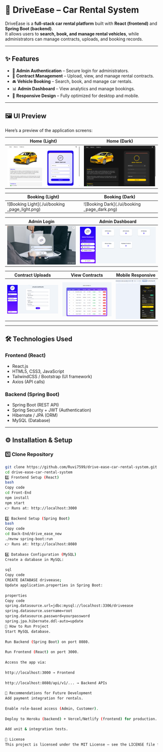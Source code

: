 # 🚗 DriveEase – Car Rental System  

DriveEase is a **full-stack car rental platform** built with **React (frontend)** and **Spring Boot (backend)**.  
It allows users to **search, book, and manage rental vehicles**, while administrators can manage contracts, uploads, and booking records.  

---

## ✨ Features
- 🔑 **Admin Authentication** – Secure login for administrators.  
- 📄 **Contract Management** – Upload, view, and manage rental contracts.  
- 🚘 **Vehicle Booking** – Search, book, and manage car rentals.  
- 📊 **Admin Dashboard** – View analytics and manage bookings.  
- 📱 **Responsive Design** – Fully optimized for desktop and mobile.  

---

## 🖼️ UI Preview  

Here’s a preview of the application screens:  

| Home (Light) | Home (Dark) |
|--------------|-------------|
| ![Home Light](./ui/home_light.png) | ![Home Dark](./ui/home_dark.png) |

| Booking (Light) | Booking (Dark) |
|-----------------|----------------|
| ![Booking Light](./ui/booking _page_light.png) | ![Booking Dark](./ui/booking _page_dark.png) |

| Admin Login | Admin Dashboard |
|-------------|-----------------|
| ![Admin Login](./ui/admin_login.png) | ![Admin Dashboard](./ui/admin_dashboard.png) |

| Contract Uploads | View Contracts | Mobile Responsive |
|------------------|----------------|-------------------|
| ![Contract Uploads](./ui/contract_uploads.png) | ![View Contracts](./ui/view_contracts.png) | ![Mobile Responsive](./ui/Mobile_Responsive.png) |

---

## 🛠️ Technologies Used  

### **Frontend (React)**  
- React.js  
- HTML5, CSS3, JavaScript  
- TailwindCSS / Bootstrap (UI framework)  
- Axios (API calls)  

### **Backend (Spring Boot)**  
- Spring Boot (REST API)  
- Spring Security + JWT (Authentication)  
- Hibernate / JPA (ORM)  
- MySQL (Database)  

---

## ⚙️ Installation & Setup  

### 1️⃣ Clone Repository  
```bash
git clone https://github.com/Ruvi7599/drive-ease-car-rental-system.git
cd drive-ease-car-rental-system
2️⃣ Frontend Setup (React)
bash
Copy code
cd Front-End
npm install
npm start
👉 Runs at: http://localhost:3000

3️⃣ Backend Setup (Spring Boot)
bash
Copy code
cd Back-End/drive_ease_new
./mvnw spring-boot:run
👉 Runs at: http://localhost:8080

4️⃣ Database Configuration (MySQL)
Create a database in MySQL:

sql
Copy code
CREATE DATABASE driveease;
Update application.properties in Spring Boot:

properties
Copy code
spring.datasource.url=jdbc:mysql://localhost:3306/driveease
spring.datasource.username=root
spring.datasource.password=yourpassword
spring.jpa.hibernate.ddl-auto=update
🚀 How to Run Project
Start MySQL database.

Run Backend (Spring Boot) on port 8080.

Run Frontend (React) on port 3000.

Access the app via:

http://localhost:3000 → Frontend

http://localhost:8080/api/v1/... → Backend APIs

📌 Recommendations for Future Development
Add payment integration for rentals.

Enable role-based access (Admin, Customer).

Deploy to Heroku (backend) + Vercel/Netlify (frontend) for production.

Add unit & integration tests.

📜 License
This project is licensed under the MIT License – see the LICENSE file for details.
